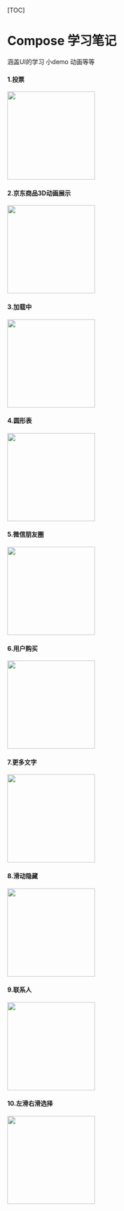 [TOC]

# Compose 学习笔记

涵盖UI的学习  小demo  动画等等

#### 1.投票

<img src="img/vote_anim.gif" width="200"/>

#### 2.京东商品3D动画展示

<img src="img/jingdong_anim.gif" width="200"/>

#### 3.加载中

<img src="img/loading_white.gif" width="200"/>

#### 4.圆形表

<img src="img/clock_draw.png" width="200"/>

#### 5.微信朋友圈

<img src="img/wechat_circle.png" width="200"/>

#### 6.用户购买

<img src="img/user_buy.gif" width="200"/>

#### 7.更多文字

<img src="img/more_text.gif" width="200"/>

#### 8.滑动隐藏

<img src="img/hide_toolbar.gif" width="200"/>

#### 9.联系人

<img src="img/contact.gif" width="200"/>

#### 10.左滑右滑选择
<img src="img/selected.gif" width="200"/>
